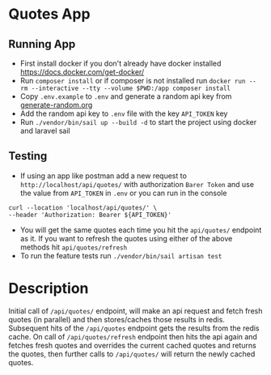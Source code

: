 # Quotes App

## Running App

-   First install docker if you don't already have docker installed https://docs.docker.com/get-docker/
-   Run `composer install` or if composer is not installed run `docker run --rm --interactive --tty --volume $PWD:/app composer install`
-   Copy `.env.example` to `.env` and generate a random api key from [generate-random.org](https://generate-random.org/api-key-generator?count=1&length=128&type=mixed-numbers&prefix=)
-   Add the random api key to `.env` file with the key `API_TOKEN` key
-   Run `./vendor/bin/sail up --build -d` to start the project using docker and laravel sail

## Testing

-   If using an app like postman add a new request to `http://localhost/api/quotes/` with authorization `Barer Token` and use the value from `API_TOKEN` in `.env` or you can run in the console

```
curl --location 'localhost/api/quotes/' \
--header 'Authorization: Bearer ${API_TOKEN}'
```

-   You will get the same quotes each time you hit the `api/quotes/` endpoint as it. If you want to refresh the quotes using either of the above methods hit `api/quotes/refresh`
-   To run the feature tests run `./vendor/bin/sail artisan test`

# Description

Initial call of `/api/quotes/` endpoint, will make an api request and fetch fresh quotes (in parallel) and then stores/caches those results in redis. Subsequent hits of the `/api/quotes` endpoint gets the results from the redis cache. On call of `/api/quotes/refresh` endpoint then hits the api again and fetches fresh quotes and overrides the current cached quotes and returns the quotes, then further calls to `/api/quotes/` will return the newly cached quotes.
